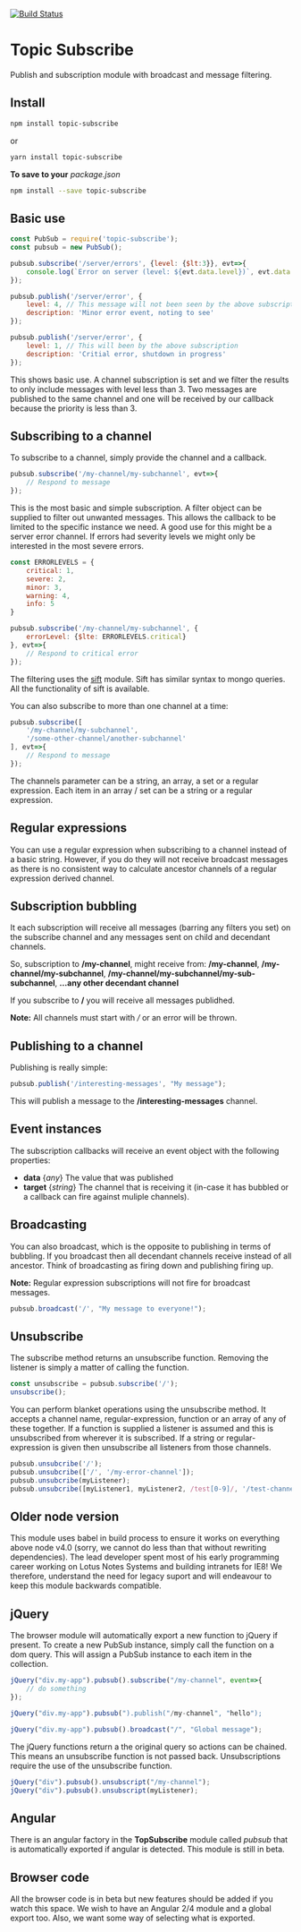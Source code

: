 [![Build Status](https://travis-ci.org/Whitebolt/topic-subscribe.svg?branch=master)](https://travis-ci.org/Whitebolt/topic-subscribe)

# Topic Subscribe
Publish and subscription module with broadcast and message filtering.

## Install

```bash
npm install topic-subscribe
```

or

```bash
yarn install topic-subscribe
```

**To save to your** *package.json*

```bash
npm install --save topic-subscribe
```

## Basic use

```javascript
const PubSub = require('topic-subscribe');
const pubsub = new PubSub();

pubsub.subscribe('/server/errors', {level: {$lt:3}}, evt=>{
    console.log(`Error on server (level: ${evt.data.level})`, evt.data.description);
});

pubsub.publish('/server/error', {
    level: 4, // This message will not been seen by the above subscription.
    description: 'Minor error event, noting to see'
}); 

pubsub.publish('/server/error', {
    level: 1, // This will been by the above subscription
    description: 'Critial error, shutdown in progress'
}); 
```

This shows basic use.  A channel subscription is set and we filter the results to only include messages with level less than 3.  Two messages are published to the same channel and one will be received by our callback because the priority is less than 3.

## Subscribing to a channel

To subscribe to a channel, simply provide the channel and a callback.

```javascript
pubsub.subscribe('/my-channel/my-subchannel', evt=>{
    // Respond to message
});
```

This is the most basic and simple subscription.  A filter object can be supplied to filter out unwanted messages. This allows the callback to be limited to the specific instance we need.  A good use for this might be a server error channel.  If errors had severity levels we might only be interested in the most severe errors.

```javascript
const ERRORLEVELS = {
    critical: 1,
    severe: 2,
    minor: 3,
    warning: 4,
    info: 5
}

pubsub.subscribe('/my-channel/my-subchannel', {
    errorLevel: {$lte: ERRORLEVELS.critical}
}, evt=>{
    // Respond to critical error
});
```

The filtering uses the [sift](https://www.npmjs.com/package/sift) module.  Sift has similar syntax to mongo queries. All the functionality of sift is available.

You can also subscribe to more than one channel at a time:

```javascript
pubsub.subscribe([
    '/my-channel/my-subchannel',
    '/some-other-channel/another-subchannel'
], evt=>{
    // Respond to message
});
```

The channels parameter can be a string, an array, a set or a regular expression. Each item in an array / set can be a string or a regular expression.

## Regular expressions

You can use a regular expression when subscribing to a channel instead of a basic string.  However, if you do they will not receive broadcast messages as there is no consistent way to calculate ancestor channels of a regular expression derived channel.

## Subscription bubbling

It each subscription will receive all messages (barring any filters you set) on the subscribe channel and any messages sent on child and decendant channels.

So, subscription to **/my-channel**, might receive from: 
**/my-channel**,
**/my-channel/my-subchannel**,
**/my-channel/my-subchannel/my-sub-subchannel**, 
**...any other decendant channel**

If you subscribe to **/** you will receive all messages publidhed.

**Note:** All channels must start with */* or an error will be thrown.

## Publishing to a channel

Publishing is really simple:

```javascript
pubsub.publish('/interesting-messages', "My message"); 
```

This will publish a message to the **/interesting-messages** channel.

## Event instances

The subscription callbacks will receive an event object with the following properties:

* **data** {*any*} The value that was published
* **target** {*string*} The channel that is receiving it (in-case it has bubbled or a callback can fire against muliple channels).

## Broadcasting

You can also broadcast, which is the opposite to publishing in terms of bubbling.  If you broadcast then all decendant channels receive instead of all ancestor.  Think of broadcasting as firing down and publishing firing up.

**Note:** Regular expression subscriptions will not fire for broadcast messages.

```javascript
pubsub.broadcast('/', "My message to everyone!"); 
```

## Unsubscribe

The subscribe method returns an unsubscribe function.  Removing the listener is simply a matter of calling the function.

```javascript
const unsubscribe = pubsub.subscribe('/');
unsubscribe();
```

You can perform blanket operations using the unsubscribe method.  It accepts a channel name, regular-expression, function or an array of any of these together.  If a function is supplied a listener is assumed and this is unsubscribed from wherever it is
subscribed.  If a string or regular-expression is given then unsubscribe all listeners from those channels.

```javascript
pubsub.unsubcribe('/');
pubsub.unsubcribe(['/', '/my-error-channel']);
pubsub.unsubcribe(myListener);
pubsub.unsubcribe([myListener1, myListener2, /test[0-9]/, '/test-channel');
```


## Older node version

This module uses babel in build process to ensure it works on everything above node v4.0 (sorry, we cannot do less than that without rewriting dependencies).  The lead developer spent most of his early programming career working on Lotus Notes Systems and building intranets for IE8! We therefore, understand the need for legacy suport and will endeavour to keep this module backwards compatible.

## jQuery

The browser module will automatically export a new function to jQuery if present.  To create a new PubSub instance, simply call the function on a dom query.  This will assign a PubSub instance to each item in the collection.

```javascript
jQuery("div.my-app").pubsub().subscribe("/my-channel", event=>{
	// do something
}); 

jQuery("div.my-app").pubsub(").publish("/my-channel", "hello"); 

jQuery("div.my-app").pubsub().broadcast("/", "Global message");
```

The jQuery functions return a the original query so actions can be chained.  This means an unsubscribe function is not passed back.  Unsubscriptions require the use of the unsubscribe function.

```javascript
jQuery("div").pubsub().unsubscript("/my-channel"); 
jQuery("div").pubsub().unsubscript(myListener); 
```

## Angular

There is an angular factory in the **TopSubscribe** module called *pubsub* that is automatically exported if angular is detected. This module is still in beta.

## Browser code

All the browser code is in beta but new features should be added if you watch this space.  We wish to have an Angular 2/4 module and a global export too.  Also, we want some way of selecting what is exported.
